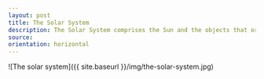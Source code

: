```yaml
---
layout: post
title: The Solar System
description: The Solar System comprises the Sun and the objects that orbit it, whether they orbit it directly or by orbiting other objects that orbit it directly.
source:
orientation: horizontal
---
```


![The solar system]({{ site.baseurl }}/img/the-solar-system.jpg)

